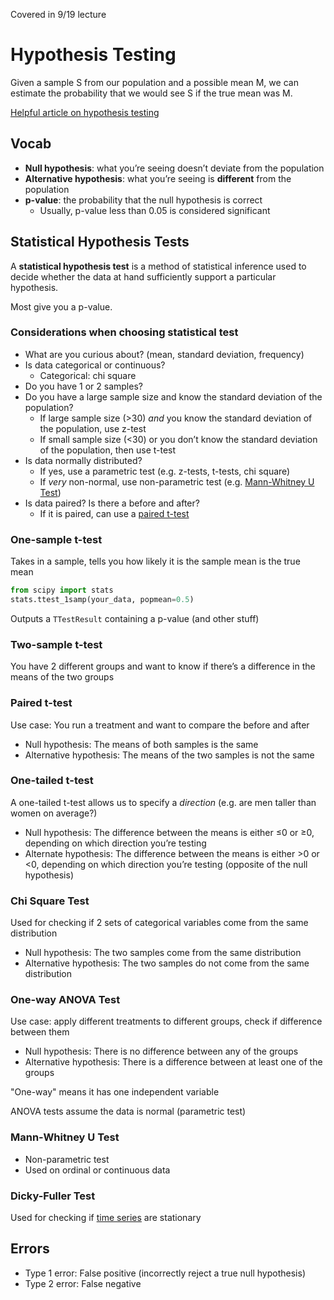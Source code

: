 
Covered in 9/19 lecture

# Hypothesis Testing

Given a sample S from our population and a possible mean M, we can estimate the probability that we would see S if the true mean was M.

[Helpful article on hypothesis testing](https://www.scribbr.com/statistics/hypothesis-testing/)

## Vocab

- **Null hypothesis**: what you’re seeing doesn’t deviate from the population
- **Alternative hypothesis**: what you’re seeing is **different** from the population
- **p-value**: the probability that the null hypothesis is correct
    - Usually, p-value less than 0.05 is considered significant

## Statistical Hypothesis Tests

A **statistical hypothesis test** is a method of statistical inference used to decide whether the data at hand sufficiently support a particular hypothesis.

Most give you a p-value.

### Considerations when choosing statistical test

- What are you curious about? (mean, standard deviation, frequency)
- Is data categorical or continuous?
    - Categorical: chi square
- Do you have 1 or 2 samples?
- Do you have a large sample size and know the standard deviation of the population?
    - If large sample size (>30) *and* you know the standard deviation of the population, use z-test
    - If small sample size (<30) or you don’t know the standard deviation of the population, then use t-test
- Is data normally distributed?
    - If yes, use a parametric test (e.g. z-tests, t-tests, chi square)
    - If *very* non-normal, use non-parametric test (e.g. [Mann-Whitney U Test](<#Mann-Whitney U Test>))
- Is data paired? Is there a before and after?
    - If it is paired, can use a [paired t-test](<#Paired t-test>)

### One-sample t-test

Takes in a sample, tells you how likely it is the sample mean is the true mean

```python
from scipy import stats
stats.ttest_1samp(your_data, popmean=0.5)
```

Outputs a `TTestResult` containing a p-value (and other stuff)

### Two-sample t-test

You have 2 different groups and want to know if there’s a difference in the means of the two groups

### Paired t-test

Use case: You run a treatment and want to compare the before and after

- Null hypothesis: The means of both samples is the same
- Alternative hypothesis: The means of the two samples is not the same

### One-tailed t-test

A one-tailed t-test allows us to specify a *direction* (e.g. are men taller than women on average?)

- Null hypothesis: The difference between the means is either ≤0 or ≥0, depending on which direction you’re testing
- Alternate hypothesis: The difference between the means is either >0 or <0, depending on which direction you’re testing (opposite of the null hypothesis)

### Chi Square Test

Used for checking if 2 sets of categorical variables come from the same distribution

- Null hypothesis: The two samples come from the same distribution
- Alternative hypothesis: The two samples do not come from the same distribution

### One-way ANOVA Test

Use case: apply different treatments to different groups, check if difference between them

- Null hypothesis: There is no difference between any of the groups
- Alternative hypothesis: There is a difference between at least one of the groups

"One-way" means it has one independent variable

ANOVA tests assume the data is normal (parametric test)

### Mann-Whitney U Test

- Non-parametric test
- Used on ordinal or continuous data

### Dicky-Fuller Test

Used for checking if [time series](../Data%20Science/Time%20Series.md) are stationary

## Errors

- Type 1 error: False positive (incorrectly reject a true null hypothesis)
- Type 2 error: False negative